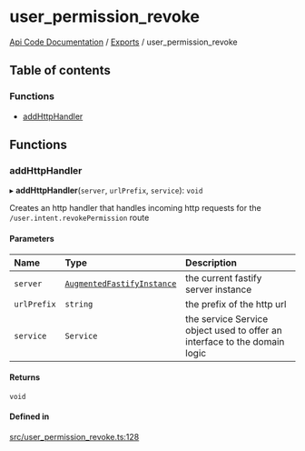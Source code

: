 # user\_permission\_revoke
 
[Api Code Documentation](../README.md) / [Exports](../modules.md) / user\_permission\_revoke

## Table of contents

### Functions

- [addHttpHandler](user_permission_revoke.md#addhttphandler)

## Functions

### addHttpHandler

▸ **addHttpHandler**(`server`, `urlPrefix`, `service`): `void`

Creates an http handler that handles incoming http requests for the `/user.intent.revokePermission` route

#### Parameters

| Name | Type | Description |
| :------ | :------ | :------ |
| `server` | [`AugmentedFastifyInstance`](../interfaces/types.AugmentedFastifyInstance.md) | the current fastify server instance |
| `urlPrefix` | `string` | the prefix of the http url |
| `service` | `Service` | the service Service object used to offer an interface to the domain logic |

#### Returns

`void`

#### Defined in

[src/user_permission_revoke.ts:128](https://github.com/openkfw/TruBudget/blob/2e43ea7/api/src/user_permission_revoke.ts#L128)
